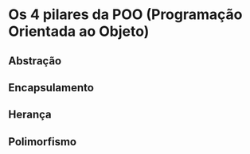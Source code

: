 ﻿
# Os 4 pilares da POO (Programação Orientada ao Objeto)

## Abstração
## Encapsulamento
## Herança
## Polimorfismo